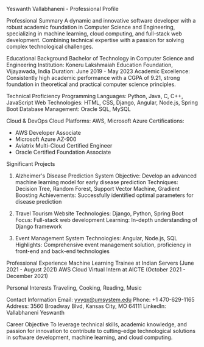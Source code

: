 Yeswanth Vallabhaneni - Professional Profile

Professional Summary
A dynamic and innovative software developer with a robust academic foundation in Computer Science and Engineering, specializing in machine learning, cloud computing, and full-stack web development. Combining technical expertise with a passion for solving complex technological challenges.

Educational Background
Bachelor of Technology in Computer Science and Engineering
Institution: Koneru Lakshmaiah Education Foundation, Vijayawada, India
Duration: June 2019 - May 2023
Academic Excellence: Consistently high academic performance with a CGPA of 9.21, strong foundation in theoretical and practical computer science principles.

Technical Proficiency
Programming Languages: Python, Java, C, C++, JavaScript
Web Technologies: HTML, CSS, Django, Angular, Node.js, Spring Boot
Database Management: Oracle SQL, MySQL

Cloud & DevOps
Cloud Platforms: AWS, Microsoft Azure
Certifications: 
- AWS Developer Associate
- Microsoft Azure AZ-900
- Aviatrix Multi-Cloud Certified Engineer
- Oracle Certified Foundation Associate

Significant Projects

1. Alzheimer's Disease Prediction System
Objective: Develop an advanced machine learning model for early disease prediction
Techniques: Decision Tree, Random Forest, Support Vector Machine, Gradient Boosting
Achievements: Successfully identified optimal parameters for disease prediction

2. Travel Tourism Website
Technologies: Django, Python, Spring Boot
Focus: Full-stack web development
Learning: In-depth understanding of Django framework

3. Event Management System
Technologies: Angular, Node.js, SQL
Highlights: Comprehensive event management solution, proficiency in front-end and back-end technologies

Professional Experience
Machine Learning Trainee at Indian Servers (June 2021 - August 2021)
AWS Cloud Virtual Intern at AICTE (October 2021 - December 2021)

Personal Interests
Traveling, Cooking, Reading, Music

Contact Information
Email: yvyqx@umsystem.edu
Phone: +1 470-629-1165
Address: 3560 Broadway Blvd, Kansas City, MO 64111
LinkedIn: Vallabhaneni Yeswanth

Career Objective
To leverage technical skills, academic knowledge, and passion for innovation to contribute to cutting-edge technological solutions in software development, machine learning, and cloud computing.
